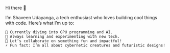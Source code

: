 Hi there 👋

I’m Shaveen Udayanga, a tech enthusiast who loves building cool things with code.
Here’s what I’m up to:

    🔭 Currently diving into GPU programming and AI.
    🌱 Always learning and experimenting with new tech.
    👯 Let’s collaborate on something fun and impactful!
    ⚡ Fun fact: I’m all about cybernetic creatures and futuristic designs!
